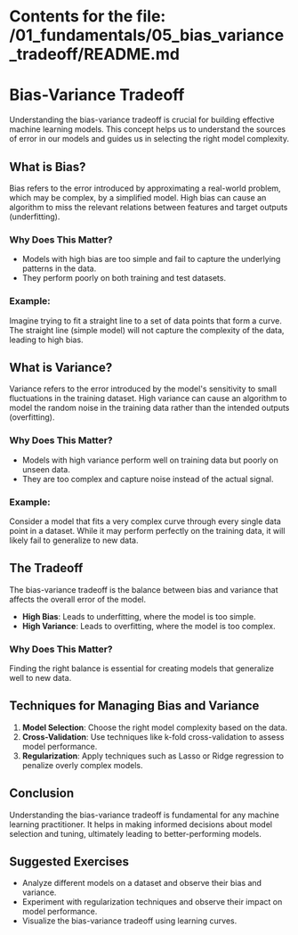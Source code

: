 # Contents for the file: /01_fundamentals/05_bias_variance_tradeoff/README.md

# Bias-Variance Tradeoff

Understanding the bias-variance tradeoff is crucial for building effective machine learning models. This concept helps us to understand the sources of error in our models and guides us in selecting the right model complexity.

## What is Bias?

Bias refers to the error introduced by approximating a real-world problem, which may be complex, by a simplified model. High bias can cause an algorithm to miss the relevant relations between features and target outputs (underfitting). 

### Why Does This Matter?
- Models with high bias are too simple and fail to capture the underlying patterns in the data.
- They perform poorly on both training and test datasets.

### Example:
Imagine trying to fit a straight line to a set of data points that form a curve. The straight line (simple model) will not capture the complexity of the data, leading to high bias.

## What is Variance?

Variance refers to the error introduced by the model's sensitivity to small fluctuations in the training dataset. High variance can cause an algorithm to model the random noise in the training data rather than the intended outputs (overfitting).

### Why Does This Matter?
- Models with high variance perform well on training data but poorly on unseen data.
- They are too complex and capture noise instead of the actual signal.

### Example:
Consider a model that fits a very complex curve through every single data point in a dataset. While it may perform perfectly on the training data, it will likely fail to generalize to new data.

## The Tradeoff

The bias-variance tradeoff is the balance between bias and variance that affects the overall error of the model. 

- **High Bias**: Leads to underfitting, where the model is too simple.
- **High Variance**: Leads to overfitting, where the model is too complex.

### Why Does This Matter?
Finding the right balance is essential for creating models that generalize well to new data. 

## Techniques for Managing Bias and Variance

1. **Model Selection**: Choose the right model complexity based on the data.
2. **Cross-Validation**: Use techniques like k-fold cross-validation to assess model performance.
3. **Regularization**: Apply techniques such as Lasso or Ridge regression to penalize overly complex models.

## Conclusion

Understanding the bias-variance tradeoff is fundamental for any machine learning practitioner. It helps in making informed decisions about model selection and tuning, ultimately leading to better-performing models.

## Suggested Exercises

- Analyze different models on a dataset and observe their bias and variance.
- Experiment with regularization techniques and observe their impact on model performance.
- Visualize the bias-variance tradeoff using learning curves.